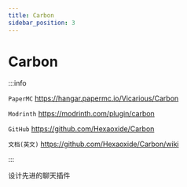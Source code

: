 ```yaml
---
title: Carbon
sidebar_position: 3
---
```


# Carbon

:::info

`PaperMC` https://hangar.papermc.io/Vicarious/Carbon

`Modrinth` https://modrinth.com/plugin/carbon

`GitHub` https://github.com/Hexaoxide/Carbon

`文档(英文)` https://github.com/Hexaoxide/Carbon/wiki

:::

设计先进的聊天插件
